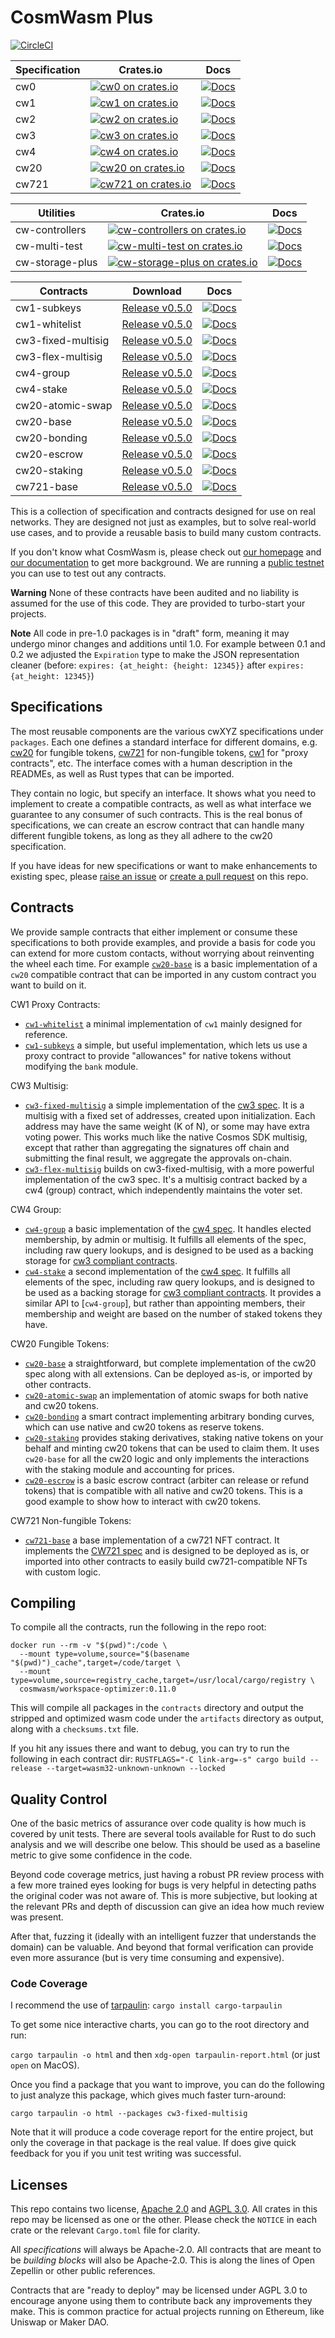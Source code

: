 # CosmWasm Plus

[![CircleCI](https://circleci.com/gh/CosmWasm/cosmwasm-plus/tree/master.svg?style=shield)](https://circleci.com/gh/CosmWasm/cosmwasm-plus/tree/master)

| Specification    | Crates.io                                                                                                  | Docs                                                            |
| ---------------- | ---------------------------------------------------------------------------------------------------------  | ----------------------------------------------------------------|
| cw0              | [![cw0 on crates.io](https://img.shields.io/crates/v/cw0.svg)](https://crates.io/crates/cw0)              | [![Docs](https://docs.rs/cw0/badge.svg)](https://docs.rs/cw0)    |
| cw1              | [![cw1 on crates.io](https://img.shields.io/crates/v/cw1.svg)](https://crates.io/crates/cw1)              | [![Docs](https://docs.rs/cw1/badge.svg)](https://docs.rs/cw1)    |
| cw2              | [![cw2 on crates.io](https://img.shields.io/crates/v/cw2.svg)](https://crates.io/crates/cw2)              | [![Docs](https://docs.rs/cw2/badge.svg)](https://docs.rs/cw2)    |
| cw3              | [![cw3 on crates.io](https://img.shields.io/crates/v/cw3.svg)](https://crates.io/crates/cw3)              | [![Docs](https://docs.rs/cw3/badge.svg)](https://docs.rs/cw3)    |
| cw4              | [![cw4 on crates.io](https://img.shields.io/crates/v/cw4.svg)](https://crates.io/crates/cw4)              | [![Docs](https://docs.rs/cw4/badge.svg)](https://docs.rs/cw4)    |
| cw20              | [![cw20 on crates.io](https://img.shields.io/crates/v/cw20.svg)](https://crates.io/crates/cw20)          | [![Docs](https://docs.rs/cw20/badge.svg)](https://docs.rs/cw20)    |
| cw721              | [![cw721 on crates.io](https://img.shields.io/crates/v/cw721.svg)](https://crates.io/crates/cw721)      | [![Docs](https://docs.rs/cw721/badge.svg)](https://docs.rs/cw721)    |

| Utilities        | Crates.io                                                                                                                        | Docs                                                            |
| ---------------- | -------------------------------------------------------------------------------------------------------------------------------  | ----------------------------------------------------------------|
| cw-controllers      | [![cw-controllers on crates.io](https://img.shields.io/crates/v/cw-controllers.svg)](https://crates.io/crates/cw-controllers)             | [![Docs](https://docs.rs/cw-controllers/badge.svg)](https://docs.rs/cw-controllers)    |
| cw-multi-test       | [![cw-multi-test on crates.io](https://img.shields.io/crates/v/cw-multi-test.svg)](https://crates.io/crates/cw-multi-test)                | [![Docs](https://docs.rs/cw-multi-test/badge.svg)](https://docs.rs/cw-multi-test)    |
| cw-storage-plus     | [![cw-storage-plus on crates.io](https://img.shields.io/crates/v/cw-storage-plus.svg)](https://crates.io/crates/cw-storage-plus)          | [![Docs](https://docs.rs/cw-storage-plus/badge.svg)](https://docs.rs/cw-storage-plus)    |

| Contracts               | Download                                                                                                                      | Docs                                                                     |
| ----------------------- | ----------------------------------------------------------------------------------------------------------------------------  | -------------------------------------------------------------------------|
| cw1-subkeys             | [Release v0.5.0](https://github.com/CosmWasm/cosmwasm-plus/releases/download/v0.5.0/cw1_subkeys.wasm)                        | [![Docs](https://docs.rs/cw1-subkeys/badge.svg)](https://docs.rs/cw1-subkeys)    |
| cw1-whitelist           | [Release v0.5.0](https://github.com/CosmWasm/cosmwasm-plus/releases/download/v0.5.0/cw1_whitelist.wasm)          | [![Docs](https://docs.rs/cw1-whitelist/badge.svg)](https://docs.rs/cw1-whitelist)    |
| cw3-fixed-multisig       | [Release v0.5.0](https://github.com/CosmWasm/cosmwasm-plus/releases/download/v0.5.0/cw3_fixed_multisig.wasm)          | [![Docs](https://docs.rs/cw3-fixed-multisig/badge.svg)](https://docs.rs/cw3-fixed-multisig)    |
| cw3-flex-multisig       | [Release v0.5.0](https://github.com/CosmWasm/cosmwasm-plus/releases/download/v0.5.0/cw3_flex_multisig.wasm)          | [![Docs](https://docs.rs/cw3-flex-multisig/badge.svg)](https://docs.rs/cw3-flex-multisig)    |
| cw4-group               | [Release v0.5.0](https://github.com/CosmWasm/cosmwasm-plus/releases/download/v0.5.0/cw4_group.wasm)          | [![Docs](https://docs.rs/cw4-group/badge.svg)](https://docs.rs/cw4-group)    |
| cw4-stake               | [Release v0.5.0](https://github.com/CosmWasm/cosmwasm-plus/releases/download/v0.5.0/cw4_stake.wasm)          | [![Docs](https://docs.rs/cw4-stake/badge.svg)](https://docs.rs/cw4-stake)    |
| cw20-atomic-swap        | [Release v0.5.0](https://github.com/CosmWasm/cosmwasm-plus/releases/download/v0.5.0/cw20_atomic_swap.wasm)          | [![Docs](https://docs.rs/cw20-atomic-swap/badge.svg)](https://docs.rs/cw20-atomic-swap)    |
| cw20-base               | [Release v0.5.0](https://github.com/CosmWasm/cosmwasm-plus/releases/download/v0.5.0/cw20_base.wasm)          | [![Docs](https://docs.rs/cw20-base/badge.svg)](https://docs.rs/cw20-base)    |
| cw20-bonding            | [Release v0.5.0](https://github.com/CosmWasm/cosmwasm-plus/releases/download/v0.5.0/cw20_bonding.wasm)          | [![Docs](https://docs.rs/cw20-bonding/badge.svg)](https://docs.rs/cw20-bonding)    |
| cw20-escrow             | [Release v0.5.0](https://github.com/CosmWasm/cosmwasm-plus/releases/download/v0.5.0/cw20_escrow.wasm)          | [![Docs](https://docs.rs/cw20-escrow/badge.svg)](https://docs.rs/cw20-escrow)    |
| cw20-staking            | [Release v0.5.0](https://github.com/CosmWasm/cosmwasm-plus/releases/download/v0.5.0/cw20_staking.wasm)          | [![Docs](https://docs.rs/cw20-staking/badge.svg)](https://docs.rs/cw20-staking)    |
| cw721-base              | [Release v0.5.0](https://github.com/CosmWasm/cosmwasm-plus/releases/download/v0.5.0/cw721_base.wasm)          | [![Docs](https://docs.rs/cw721-base/badge.svg)](https://docs.rs/cw721-base)    |


This is a collection of specification and contracts designed for
use on real networks. They are designed not just as examples, but to
solve real-world use cases, and to provide a reusable basis to build 
many custom contracts.

If you don't know what CosmWasm is, please check out 
[our homepage](https://cosmwasm.com) and 
[our documentation](https://docs.cosmwasm.com) to get more background.
We are running a [public testnet](https://github.com/CosmWasm/testnets/blob/master/coralnet/README.md)
you can use to test out any contracts.

**Warning** None of these contracts have been audited and no liability is
assumed for the use of this code. They are provided to turbo-start
your projects.

**Note** All code in pre-1.0 packages is in "draft" form, meaning it may
undergo minor changes and additions until 1.0. For example between 0.1 and
0.2 we adjusted the `Expiration` type to make the JSON representation 
cleaner (before: `expires: {at_height: {height: 12345}}` after 
`expires: {at_height: 12345}`)

## Specifications

The most reusable components are the various cwXYZ specifications under
`packages`. Each one defines a standard interface for different domains,
e.g. [cw20](./packages/cw20/README.md) for fungible tokens, 
[cw721](./packages/cw721/README.md) for non-fungible tokens, 
[cw1](./packages/cw1/README.md) for  "proxy contracts", etc. 
The interface comes with a human description in the READMEs, as well
as Rust types that can be imported.

They contain no logic, but specify an interface. It shows what you
need to implement to create a compatible contracts, as well as what
interface we guarantee to any consumer of such contracts. This is
the real bonus of specifications, we can create an escrow contract that
can handle many different fungible tokens, as long as they all adhere to
the cw20 specification.

If you have ideas for new specifications or want to make enhancements to
existing spec, please [raise an issue](https://github.com/CosmWasm/cosmwasm-plus/issues)
or [create a pull request](https://github.com/CosmWasm/cosmwasm-plus/pulls) on this repo.

## Contracts

We provide sample contracts that either implement or consume these 
specifications to both provide examples, and provide a basis
for code you can extend for more custom contacts, without worrying
about reinventing the wheel each time.
For example [`cw20-base`](./contracts/cw20-base) is a basic implementation
of a `cw20` compatible contract that can be imported in any custom 
contract you want to build on it. 

CW1 Proxy Contracts:

* [`cw1-whitelist`](./contracts/cw1-whitelist) a minimal implementation of `cw1`
mainly designed for reference.
* [`cw1-subkeys`](./contracts/cw1-subkeys) a simple, but useful implementation,
which lets us use a proxy contract to provide "allowances" for native tokens
without modifying the `bank` module.

CW3 Multisig:

* [`cw3-fixed-multisig`](./contracts/cw3-fixed-multisig) a simple implementation of the
[cw3 spec](./packages/cw3/README.md). It is a multisig with a fixed set of addresses,
created upon initialization.
Each address may have the same weight (K of N), or some may have extra voting
power. This works much like the native Cosmos SDK multisig, except that rather
than aggregating the signatures off chain and submitting the final result,
we aggregate the approvals on-chain.
* [`cw3-flex-multisig`](./contracts/cw3-flex-multisig) builds on cw3-fixed-multisig,
with a more powerful implementation of the cw3 spec. It's a multisig contract
backed by a cw4 (group) contract, which independently maintains the voter set.

CW4 Group:

* [`cw4-group`](./contracts/cw4-group) a basic implementation of the
[cw4 spec](./packages/cw4/README.md). It handles elected membership, by admin or multisig.
It fulfills all elements of the spec, including raw query lookups,
and is designed to be used as a backing storage for [cw3 compliant contracts](./packages/cw3/README.md).
* [`cw4-stake`](./contracts/cw4-stake) a second implementation of the
[cw4 spec](./packages/cw4/README.md). It fulfills all elements of the spec, including raw query lookups,
and is designed to be used as a backing storage for [cw3 compliant contracts](./packages/cw3/README.md).
It provides a similar API to [`cw4-group`], but rather than appointing members,
their membership and weight are based on the number of staked tokens they have.

CW20 Fungible Tokens:

* [`cw20-base`](./contracts/cw20-base) a straightforward, but complete
implementation of the cw20 spec along with all extensions. Can be deployed
as-is, or imported by other contracts.
* [`cw20-atomic-swap`](./contracts/cw20-atomic-swap) an implementation of atomic swaps for
both native and cw20 tokens.
* [`cw20-bonding`](./contracts/cw20-bonding) a smart contract implementing arbitrary bonding curves,
which can use native and cw20 tokens as reserve tokens.
* [`cw20-staking`](./contracts/cw20-staking) provides staking derivatives,
staking native tokens on your behalf and minting cw20 tokens that can
be used to claim them. It uses `cw20-base` for all the cw20 logic and
only implements the interactions with the staking module and accounting
for prices.
* [`cw20-escrow`](./contracts/cw20-escrow) is a basic escrow contract 
(arbiter can release or refund tokens) that is compatible with all native
and cw20 tokens. This is a good example to show how to interact with
cw20 tokens.

CW721 Non-fungible Tokens:

* [`cw721-base`](./contracts/cw721-base) a base implementation of a cw721 NFT contract.
It implements the [CW721 spec](./packages/cw721/README.md) and is designed to be deployed as is,
or imported into other contracts to easily build cw721-compatible NFTs with custom logic.

## Compiling

To compile all the contracts, run the following in the repo root:

```
docker run --rm -v "$(pwd)":/code \
  --mount type=volume,source="$(basename "$(pwd)")_cache",target=/code/target \
  --mount type=volume,source=registry_cache,target=/usr/local/cargo/registry \
  cosmwasm/workspace-optimizer:0.11.0
```

This will compile all packages in the `contracts` directory and output the
stripped and optimized wasm code under the `artifacts` directory as output,
along with a `checksums.txt` file.

If you hit any issues there and want to debug, you can try to run the 
following in each contract dir:
`RUSTFLAGS="-C link-arg=-s" cargo build --release --target=wasm32-unknown-unknown --locked`

## Quality Control

One of the basic metrics of assurance over code quality is how much is covered by
unit tests. There are several tools available for Rust to do such analysis and
we will describe one below. This should be used as a baseline metric to give some
confidence in the code.

Beyond code coverage metrics, just having a robust PR review process with a few
more trained eyes looking for bugs is very helpful in detecting paths the original
coder was not aware of. This is more subjective, but looking at the relevant PRs
and depth of discussion can give an idea how much review was present.

After that, fuzzing it (ideally with an intelligent fuzzer that understands the domain)
can be valuable. And beyond that formal verification can provide even more assurance
(but is very time consuming and expensive).

### Code Coverage

I recommend the use of [tarpaulin](https://github.com/xd009642/tarpaulin): `cargo install cargo-tarpaulin`

To get some nice interactive charts, you can go to the root directory and run:

`cargo tarpaulin -o html`
and then `xdg-open tarpaulin-report.html` (or just `open` on MacOS).

Once you find a package that you want to improve, you can do the following to just
analyze this package, which gives much faster turn-around:

`cargo tarpaulin -o html --packages cw3-fixed-multisig`

Note that it will produce a code coverage report for the entire project, but only the coverage in that
package is the real value. If does give quick feedback for you if you unit test writing was successful.

## Licenses

This repo contains two license, [Apache 2.0](./LICENSE-APACHE) and
[AGPL 3.0](./LICENSE-AGPL.md). All crates in this repo may be licensed
as one or the other. Please check the `NOTICE` in each crate or the 
relevant `Cargo.toml` file for clarity.

All *specifications* will always be Apache-2.0. All contracts that are
meant to be *building blocks* will also be Apache-2.0. This is along
the lines of Open Zepellin or other public references.

Contracts that are "ready to deploy" may be licensed under AGPL 3.0 to 
encourage anyone using them to contribute back any improvements they
make. This is common practice for actual projects running on Ethereum,
like Uniswap or Maker DAO.

